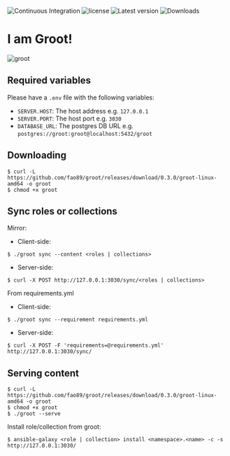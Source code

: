 ![Continuous Integration](https://github.com/fao89/groot/workflows/Continuous%20Integration/badge.svg)
![license](https://img.shields.io/crates/l/groot)
![Latest version](https://img.shields.io/crates/v/groot.svg)
![Downloads](https://img.shields.io/crates/d/groot)
# I am Groot!
![groot](https://www.redringtones.com/wp-content/uploads/2019/04/i-am-groot-ringtone.jpg)

## Required variables
Please have a `.env` file with the following variables:
- `SERVER.HOST`: The host address e.g. `127.0.0.1`
- `SERVER.PORT`: The host port e.g. `3030`
- `DATABASE_URL`: The postgres DB URL e.g. `postgres://groot:groot@localhost:5432/groot`

## Downloading
```console
$ curl -L https://github.com/fao89/groot/releases/download/0.3.0/groot-linux-amd64 -o groot
$ chmod +x groot
```
## Sync roles or collections

Mirror:
- Client-side:
```console
$ ./groot sync --content <roles | collections>
```

- Server-side:
```console
$ curl -X POST http://127.0.0.1:3030/sync/<roles | collections>
```

From requirements.yml
- Client-side:
```console
$ ./groot sync --requirement requirements.yml
```

- Server-side:
```console
$ curl -X POST -F 'requirements=@requirements.yml' http://127.0.0.1:3030/sync/
```

## Serving content
```console
$ curl -L https://github.com/fao89/groot/releases/download/0.3.0/groot-linux-amd64 -o groot
$ chmod +x groot
$ ./groot --serve
```
Install role/collection from groot:
```console
$ ansible-galaxy <role | collection> install <namespace>.<name> -c -s http://127.0.0.1:3030/
```
